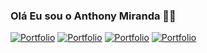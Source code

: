 ### Olá Eu sou o Anthony Miranda 👋🏻

[![Portfolio](https://img.shields.io/website-up-down-green-red/http/monip.org.svg)](https://anport.netlify.app/)
[![Portfolio](https://img.shields.io/badge/Gmail-D14836?style=for-the-badge&logo=gmail&logoColor=white)](mailto:anthonymiranda871@gmail.com)
[![Portfolio](	https://img.shields.io/badge/WhatsApp-25D366?style=for-the-badge&logo=whatsapp&logoColor=white)](https://wa.me/+5511915512976?)
[![Portfolio](https://img.shields.io/badge/Instagram-E4405F?style=for-the-badge&logo=instagram&logoColor=white)](https://wa.me/+5511915512976?)









